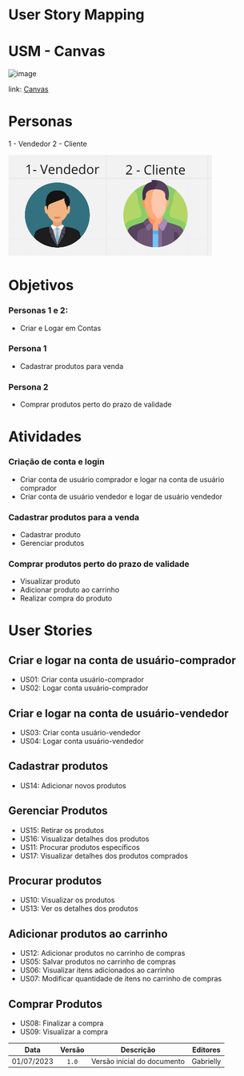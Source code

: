 # User Story Mapping

# USM - Canvas

![image](https://raw.githubusercontent.com/mdsreq-fga-unb/2023.1-VenciNaPromo/main/ghpages/assets/images/usm.png)

link: <a href="https://miro.com/app/board/uXjVM5Ikc6U=/?share_link_id=552856833556">Canvas</a>

# Personas

1 - Vendedor
2 - Cliente

![Alt text](image.png)

# Objetivos

### Personas 1 e 2:
 - Criar e Logar em Contas
### Persona 1
 - Cadastrar produtos para venda
### Persona 2
 - Comprar produtos perto do prazo de validade


# Atividades

### Criação de conta e login

- Criar conta de usuário comprador e logar na conta de usuário comprador
- Criar conta de usuário vendedor e logar de usuário vendedor

### Cadastrar produtos para a venda

- Cadastrar produto
- Gerenciar produtos

### Comprar produtos perto do prazo de validade

- Visualizar produto
- Adicionar produto ao carrinho
- Realizar compra do produto

# User Stories

## Criar e logar na conta de usuário-comprador

- US01: Criar conta usuário-comprador
- US02: Logar conta usuário-comprador

## Criar e logar na conta de usuário-vendedor

- US03: Criar conta usuário-vendedor
- US04: Logar conta usuário-vendedor

## Cadastrar produtos

- US14: Adicionar novos produtos
  
## Gerenciar Produtos

- US15: Retirar os produtos
- US16: Visualizar detalhes dos produtos
- US11: Procurar produtos específicos
- US17: Visualizar detalhes dos produtos comprados

## Procurar produtos

- US10: Visualizar os produtos
- US13: Ver os detalhes dos produtos

## Adicionar produtos ao carrinho

- US12: Adicionar produtos no carrinho de compras
- US05: Salvar produtos no carrinho de compras
- US06: Visualizar itens adicionados ao carrinho
- US07: Modificar quantidade de itens no carrinho de compras
  
## Comprar Produtos

- US08: Finalizar a compra
- US09: Visualizar a compra


|  **Data**  |**Versão** |              **Descrição**                     |   **Editores**   |
| :--------: | :-------: | :--------------------------------------------: | :---------------:|
| 01/07/2023 |   `1.0`   | Versão inicial do documento                    | Gabrielly        |
